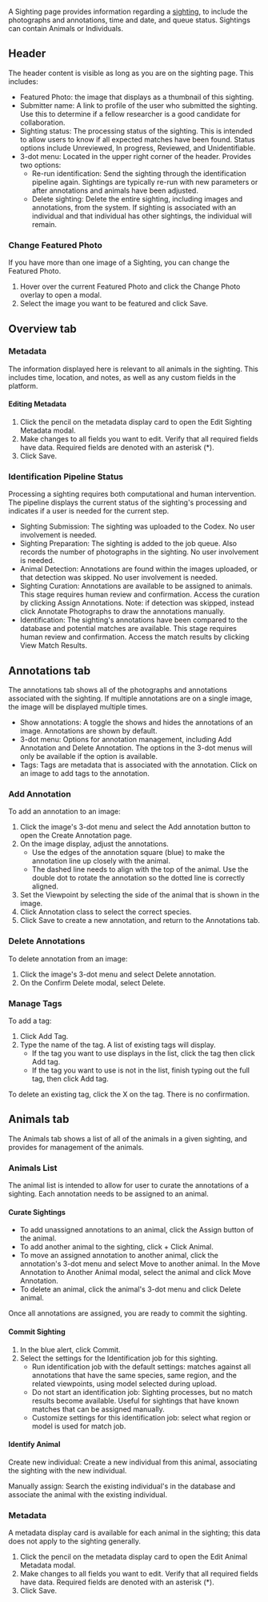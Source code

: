 A Sighting page provides information regarding a [sighting](https://docs.wildme.org/product-docs/en/codex/getting-started-with-codex/#sighting), to include the photographs and annotations, time and date, and queue status. Sightings can contain Animals or Individuals.

## Header

The header content is visible as long as you are on the sighting page. This includes:

* Featured Photo: the image that displays as a thumbnail of this sighting.
* Submitter name: A link to profile of the user who submitted the sighting. Use this to determine if a fellow researcher is a good candidate for collaboration.
* Sighting status: The processing status of the sighting. This is intended to allow users to know if all expected matches have been found. Status options include Unreviewed, In progress, Reviewed, and Unidentifiable.
* 3-dot menu: Located in the upper right corner of the header. Provides two options:
    * Re-run identification: Send the sighting through the identification pipeline again. Sightings are typically re-run with new parameters or after annotations and animals have been adjusted.
    * Delete sighting: Delete the entire sighting, including images and annotations, from the system. If sighting is associated with an individual and that individual has other sightings, the individual will remain.

### Change Featured Photo

If you have more than one image of a Sighting, you can change the Featured Photo.

1. Hover over the current Featured Photo and click the Change Photo overlay to open a modal.
2. Select the image you want to be featured and click Save.

## Overview tab

### Metadata

The information displayed here is relevant to all animals in the sighting. This includes time, location, and notes, as well as any custom fields in the platform.

#### Editing Metadata

1. Click the pencil on the metadata display card to open the Edit Sighting Metadata modal.
2. Make changes to all fields you want to edit. Verify that all required fields have data. Required fields are denoted with an asterisk (\*).
3. Click Save.

### Identification Pipeline Status

Processing a sighting requires both computational and human intervention. The pipeline displays the current status of the sighting's processing and indicates if a user is needed for the current step.

* Sighting Submission: The sighting was uploaded to the Codex. No user involvement is needed.
* Sighting Preparation: The sighting is added to the job queue. Also records the number of photographs in the sighting. No user involvement is needed.
* Animal Detection: Annotations are found within the images uploaded, or that detection was skipped. No user involvement is needed.
* Sighting Curation: Annotations are available to be assigned to animals. This stage requires human review and confirmation. Access the curation by clicking Assign Annotations. Note: if detection was skipped, instead click Annotate Photographs to draw the annotations manually.
* Identification: The sighting's annotations have been compared to the database and potential matches are available. This stage requires human review and confirmation. Access the match results by clicking View Match Results.

## Annotations tab

The annotations tab shows all of the photographs and annotations associated with the sighting. If multiple annotations are on a single image, the image will be displayed multiple times.

* Show annotations: A toggle the shows and hides the annotations of an image. Annotations are shown by default.
* 3-dot menu: Options for annotation management, including Add Annotation and Delete Annotation. The options in the 3-dot menus will only be available if the option is available.
* Tags: Tags are metadata that is associated with the annotation. Click on an image to add tags to the annotation.

### Add Annotation

To add an annotation to an image:

1. Click the image's 3-dot menu and select the Add annotation button to open the Create Annotation page.
2. On the image display, adjust the annotations.
    * Use the edges of the annotation square (blue) to make the annotation line up closely with the animal.
    * The dashed line needs to align with the top of the animal. Use the double dot to rotate the annotation so the dotted line is correctly aligned.
3. Set the Viewpoint by selecting the side of the animal that is shown in the image.
4. Click Annotation class to select the correct species.
5. Click Save to create a new annotation, and return to the Annotations tab.

### Delete Annotations

To delete annotation from an image:

1. Click the image's 3-dot menu and select Delete annotation.
2. On the Confirm Delete modal, select Delete.

### Manage Tags

To add a tag:

1. Click Add Tag.
2. Type the name of the tag. A list of existing tags will display.
    * If the tag you want to use displays in the list, click the tag then click Add tag.
    * If the tag you want to use is not in the list, finish typing out the full tag, then click Add tag.

To delete an existing tag, click the X on the tag. There is no confirmation.

## Animals tab

The Animals tab shows a list of all of the animals in a given sighting, and provides for management of the animals.

### Animals List

The animal list is intended to allow for user to curate the annotations of a sighting. Each annotation needs to be assigned to an animal.

#### Curate Sightings

* To add unassigned annotations to an animal, click the Assign button of the animal.
* To add another animal to the sighting, click + Click Animal.
* To move an assigned annotation to another animal, click the annotation's 3-dot menu and select Move to another animal. In the Move Annotation to Another Animal modal, select the animal and click Move Annotation.
* To delete an animal, click the animal's 3-dot menu and click Delete animal.

Once all annotations are assigned, you are ready to commit the sighting.

#### Commit Sighting

1. In the blue alert, click Commit.
2. Select the settings for the Identification job for this sighting.
    * Run identification job with the default settings: matches against all annotations that have the same species, same region, and the related viewpoints, using model selected during upload.
    * Do not start an identification job: Sighting processes, but no match results become available. Useful for sightings that have known matches that can be assigned manually.
    * Customize settings for this identification job: select what region or model is used for match job.

#### Identify Animal

Create new individual: Create a new individual from this animal, associating the sighting with the new individual.

Manually assign: Search the existing individual's in the database and associate the animal with the existing individual.

### Metadata

A metadata display card is available for each animal in the sighting; this data does not apply to the sighting generally.

1. Click the pencil on the metadata display card to open the Edit Animal Metadata modal.
2. Make changes to all fields you want to edit. Verify that all required fields have data. Required fields are denoted with an asterisk (\*).
3. Click Save.